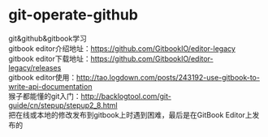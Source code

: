 # git-operate-github
git&github&gitbook学习<br/>
gitbook editor介绍地址：https://github.com/GitbookIO/editor-legacy <br />
gitbook editor下载地址：https://github.com/GitbookIO/editor-legacy/releases <br />
gitbook editor使用：http://tao.logdown.com/posts/243192-use-gitbook-to-write-api-documentation <br />
猴子都能懂的git入门：http://backlogtool.com/git-guide/cn/stepup/stepup2_8.html <br />
把在线或本地的修改发布到gitbook上时遇到困难，最后是在GitBook Editor上发布的

